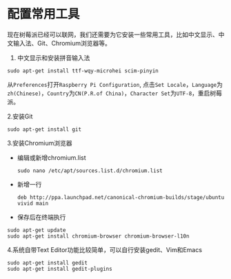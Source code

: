 # 配置常用工具

现在树莓派已经可以联网，我们还需要为它安装一些常用工具，比如中文显示、中文输入法、Git、Chromium浏览器等。
1. 中文显示和安装拼音输入法
```
sudo apt-get install ttf-wqy-microhei scim-pinyin
```
从```Preferences```打开```Raspberry Pi Configuration```, 点击```Set Locale```，```Language```为```zh(Chinese)```，```Country```为```CN(P.R.of China)```，```Character Set```为```UTF-8```，重启树莓派。

2.安装Git
```
sudo apt-get install git
```
3.安装Chromium浏览器
* 编辑或新增chromium.list

  ```sudo nano /etc/apt/sources.list.d/chromium.list```
* 新增一行

  ```deb http://ppa.launchpad.net/canonical-chromium-builds/stage/ubuntu vivid main```
* 保存后在终端执行
```
sudo apt-get update
sudo apt-get install chromium-browser chromium-browser-l10n
```
4.系统自带Text Editor功能比较简单，可以自行安装gedit、Vim和Emacs
```
sudo apt-get install gedit
sudo apt-get install gedit-plugins
```